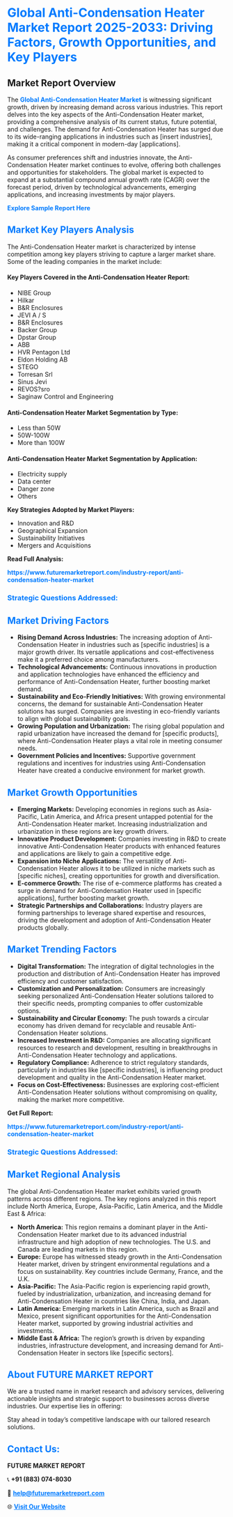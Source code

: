 <h1 style="color: #007BFF;">Global Anti-Condensation Heater Market Report 2025-2033: Driving Factors, Growth Opportunities, and Key Players</h1>

<section id="overview">
<h2>Market Report Overview</h2>
<p>The <a href="https://www.futuremarketreport.com/industry-report/anti-condensation-heater-market" style="color: #007BFF; text-decoration: none;"><strong>Global Anti-Condensation Heater Market</strong></a> is witnessing significant growth, driven by increasing demand across various industries. This report delves into the key aspects of the Anti-Condensation Heater market, providing a comprehensive analysis of its current status, future potential, and challenges. The demand for Anti-Condensation Heater has surged due to its wide-ranging applications in industries such as [insert industries], making it a critical component in modern-day [applications].</p>
<p>As consumer preferences shift and industries innovate, the Anti-Condensation Heater market continues to evolve, offering both challenges and opportunities for stakeholders. The global market is expected to expand at a substantial compound annual growth rate (CAGR) over the forecast period, driven by technological advancements, emerging applications, and increasing investments by major players.</p>
</section>

<section id="overview">
<p><a href="https://www.futuremarketreport.com/request-sample/reportId=42706" style="color: #007BFF; text-decoration: none;"><strong>Explore Sample Report Here</strong></a></p>
</section>

<section id="key-players">
<h2 style="color: #007BFF;">Market Key Players Analysis</h2>
<p>The Anti-Condensation Heater market is characterized by intense competition among key players striving to capture a larger market share. Some of the leading companies in the market include:</p>
<h4>Key Players Covered in the Anti-Condensation Heater Report:</h4>
<ul><li>NIBE Group</li><li>Hilkar</li><li>B&amp;R Enclosures</li><li>JEVI A / S</li><li>B&amp;R Enclosures</li><li>Backer Group</li><li>Dpstar Group</li><li>ABB</li><li>HVR Pentagon Ltd</li><li>Eldon Holding AB</li><li>STEGO</li><li>Torresan Srl</li><li>Sinus Jevi</li><li>REVOS?sro</li><li>Saginaw Control and Engineering</li></ul>
<h4>Anti-Condensation Heater Market Segmentation by Type:</h4>
<ul><li>Less than 50W</li><li>50W-100W</li><li>More than 100W</li></ul>

<h4>Anti-Condensation Heater Market Segmentation by Application:</h4>
<ul><li>Electricity supply</li><li>Data center</li><li>Danger zone</li><li>Others</li></ul>
<p><strong>Key Strategies Adopted by Market Players:</strong></p>
<ul>
<li>Innovation and R&D</li>
<li>Geographical Expansion</li>
<li>Sustainability Initiatives</li>
<li>Mergers and Acquisitions</li>
</ul>
</section>

<section>
<p><strong>Read Full Analysis: </strong></p><a href="https://www.futuremarketreport.com/industry-report/anti-condensation-heater-market" style="color: #007BFF; text-decoration: none;"><strong>https://www.futuremarketreport.com/industry-report/anti-condensation-heater-market</strong></a>
<h3 style="color: #007BFF;">Strategic Questions Addressed:</h3>
</section>

<section id="driving-factors">
<h2 style="color: #007BFF;">Market Driving Factors</h2>
<ul>
<li><strong>Rising Demand Across Industries:</strong> The increasing adoption of Anti-Condensation Heater in industries such as [specific industries] is a major growth driver. Its versatile applications and cost-effectiveness make it a preferred choice among manufacturers.</li>
<li><strong>Technological Advancements:</strong> Continuous innovations in production and application technologies have enhanced the efficiency and performance of Anti-Condensation Heater, further boosting market demand.</li>
<li><strong>Sustainability and Eco-Friendly Initiatives:</strong> With growing environmental concerns, the demand for sustainable Anti-Condensation Heater solutions has surged. Companies are investing in eco-friendly variants to align with global sustainability goals.</li>
<li><strong>Growing Population and Urbanization:</strong> The rising global population and rapid urbanization have increased the demand for [specific products], where Anti-Condensation Heater plays a vital role in meeting consumer needs.</li>
<li><strong>Government Policies and Incentives:</strong> Supportive government regulations and incentives for industries using Anti-Condensation Heater have created a conducive environment for market growth.</li>
</ul>
</section>

<section id="growth-opportunities">
<h2 style="color: #007BFF;">Market Growth Opportunities</h2>
<ul>
<li><strong>Emerging Markets:</strong> Developing economies in regions such as Asia-Pacific, Latin America, and Africa present untapped potential for the Anti-Condensation Heater market. Increasing industrialization and urbanization in these regions are key growth drivers.</li>
<li><strong>Innovative Product Development:</strong> Companies investing in R&D to create innovative Anti-Condensation Heater products with enhanced features and applications are likely to gain a competitive edge.</li>
<li><strong>Expansion into Niche Applications:</strong> The versatility of Anti-Condensation Heater allows it to be utilized in niche markets such as [specific niches], creating opportunities for growth and diversification.</li>
<li><strong>E-commerce Growth:</strong> The rise of e-commerce platforms has created a surge in demand for Anti-Condensation Heater used in [specific applications], further boosting market growth.</li>
<li><strong>Strategic Partnerships and Collaborations:</strong> Industry players are forming partnerships to leverage shared expertise and resources, driving the development and adoption of Anti-Condensation Heater products globally.</li>
</ul>
</section>

<section id="trending-factors">
<h2 style="color: #007BFF;">Market Trending Factors</h2>
<ul>
<li><strong>Digital Transformation:</strong> The integration of digital technologies in the production and distribution of Anti-Condensation Heater has improved efficiency and customer satisfaction.</li>
<li><strong>Customization and Personalization:</strong> Consumers are increasingly seeking personalized Anti-Condensation Heater solutions tailored to their specific needs, prompting companies to offer customizable options.</li>
<li><strong>Sustainability and Circular Economy:</strong> The push towards a circular economy has driven demand for recyclable and reusable Anti-Condensation Heater solutions.</li>
<li><strong>Increased Investment in R&D:</strong> Companies are allocating significant resources to research and development, resulting in breakthroughs in Anti-Condensation Heater technology and applications.</li>
<li><strong>Regulatory Compliance:</strong> Adherence to strict regulatory standards, particularly in industries like [specific industries], is influencing product development and quality in the Anti-Condensation Heater market.</li>
<li><strong>Focus on Cost-Effectiveness:</strong> Businesses are exploring cost-efficient Anti-Condensation Heater solutions without compromising on quality, making the market more competitive.</li>
</ul>
</section>

<section>
<p><strong>Get Full Report: </strong></p><a href="https://www.futuremarketreport.com/industry-report/anti-condensation-heater-market" style="color: #007BFF; text-decoration: none;"><strong>https://www.futuremarketreport.com/industry-report/anti-condensation-heater-market</strong></a>
<h3 style="color: #007BFF;">Strategic Questions Addressed:</h3>
</section>


<section id="regional-analysis">
<h2 style="color: #007BFF;">Market Regional Analysis</h2>
<p>The global Anti-Condensation Heater market exhibits varied growth patterns across different regions. The key regions analyzed in this report include North America, Europe, Asia-Pacific, Latin America, and the Middle East & Africa:</p>
<ul>
<li><strong>North America:</strong> This region remains a dominant player in the Anti-Condensation Heater market due to its advanced industrial infrastructure and high adoption of new technologies. The U.S. and Canada are leading markets in this region.</li>
<li><strong>Europe:</strong> Europe has witnessed steady growth in the Anti-Condensation Heater market, driven by stringent environmental regulations and a focus on sustainability. Key countries include Germany, France, and the U.K.</li>
<li><strong>Asia-Pacific:</strong> The Asia-Pacific region is experiencing rapid growth, fueled by industrialization, urbanization, and increasing demand for Anti-Condensation Heater in countries like China, India, and Japan.</li>
<li><strong>Latin America:</strong> Emerging markets in Latin America, such as Brazil and Mexico, present significant opportunities for the Anti-Condensation Heater market, supported by growing industrial activities and investments.</li>
<li><strong>Middle East & Africa:</strong> The region’s growth is driven by expanding industries, infrastructure development, and increasing demand for Anti-Condensation Heater in sectors like [specific sectors].</li>
</ul>
</section>

<footer>
<h2 style="color: #007BFF;">About FUTURE MARKET REPORT</h2>
<p>We are a trusted name in market research and advisory services, delivering actionable insights and strategic support to businesses across diverse industries. Our expertise lies in offering:</p>

<p>Stay ahead in today’s competitive landscape with our tailored research solutions.</p>

<h2 style="color: #007BFF;">Contact Us:</h2>
<p><strong>FUTURE MARKET REPORT</strong></p>
<p>📞 <strong>+91 (883) 074-8030</strong></p>
<p>📧 <strong><a href="mailto:help@futuremarketreport.com" style="color: #007BFF;">help@futuremarketreport.com</a></strong></p>
<p>🌐 <strong><a href="https://www.futuremarketreport.com/" style="color: #007BFF;">Visit Our Website</a></strong></p>
</footer>